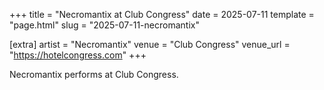 +++
title = "Necromantix at Club Congress"
date = 2025-07-11
template = "page.html"
slug = "2025-07-11-necromantix"

[extra]
artist = "Necromantix"
venue = "Club Congress"
venue_url = "https://hotelcongress.com"
+++

Necromantix performs at Club Congress.
